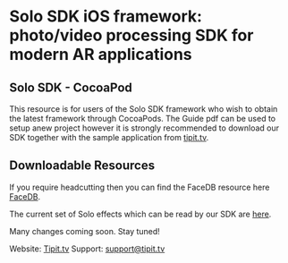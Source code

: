 # Solo SDK iOS framework: photo/video processing SDK for modern AR applications


## Solo SDK -  CocoaPod
This resource is for users of the Solo SDK framework who wish to obtain the latest
framework through CocoaPods. The Guide pdf can be used to setup anew project however
it is strongly recommended to download our SDK together with the sample application
from [tipit.tv](tipit.tv).


## Downloadable Resources
If you require headcutting then you can find the FaceDB resource here [FaceDB](https://github.com/tipitltd/SoloSDK/blob/master/Resources/FaceDB).

The current set of Solo effects which can be read by our SDK are [here](https://github.com/tipitltd/SoloSDK/tree/master/Resources/Effects).

Many changes coming soon. Stay tuned!

Website: [Tipit.tv](https://tipit.tv/)
Support: [support@tipit.tv](support@tipit.tv)
